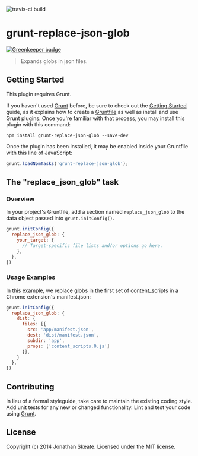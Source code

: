 ![travis-ci build](https://travis-ci.org/skeate/grunt-replace-json-glob.png)

# grunt-replace-json-glob

[![Greenkeeper badge](https://badges.greenkeeper.io/skeate/grunt-replace-json-glob.svg)](https://greenkeeper.io/)

> Expands globs in json files.

## Getting Started
This plugin requires Grunt.

If you haven't used [Grunt](http://gruntjs.com/) before, be sure to check out
the [Getting Started](http://gruntjs.com/getting-started) guide, as it explains
how to create a [Gruntfile](http://gruntjs.com/sample-gruntfile) as well as
install and use Grunt plugins. Once you're familiar with that process, you may
install this plugin with this command:

```shell
npm install grunt-replace-json-glob --save-dev
```

Once the plugin has been installed, it may be enabled inside your Gruntfile with
this line of JavaScript:

```js
grunt.loadNpmTasks('grunt-replace-json-glob');
```

## The "replace_json_glob" task

### Overview
In your project's Gruntfile, add a section named `replace_json_glob` to the data
object passed into `grunt.initConfig()`.

```js
grunt.initConfig({
  replace_json_glob: {
    your_target: {
      // Target-specific file lists and/or options go here.
    },
  },
})
```

### Usage Examples

In this example, we replace globs in the first set of content_scripts in a
Chrome extension's manifest.json:

```js
grunt.initConfig({
  replace_json_glob: {
    dist: {
      files: [{
        src: 'app/manifest.json',
        dest: 'dist/manifest.json',
        subdir: 'app',
        props: ['content_scripts.0.js']
      }],
    }
  },
})
```

## Contributing
In lieu of a formal styleguide, take care to maintain the existing coding style.
Add unit tests for any new or changed functionality. Lint and test your code
using [Grunt](http://gruntjs.com/).

## License
Copyright (c) 2014 Jonathan Skeate. Licensed under the MIT license.
